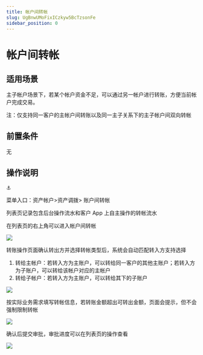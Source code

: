 ```yaml
---
title: 帐户间转帐
slug: UgBnwUMoFixICzkyw5BcTzsonFe
sidebar_position: 0
---
```



# 帐户间转帐

## 适用场景

主子帐户场景下，若某个帐户资金不足，可以通过另一帐户进行转账，方便当前帐户完成交易。

注：仅支持同一客户的主帐户间转账以及同一主子关系下的主子帐户间双向转帐

## 前置条件

无

## 操作说明

<div class="callout callout-bg-6 callout-border-6">
<div class='callout-emoji'>⚓</div>
<p>菜单入口：资产帐户&gt;资产调拨&gt; 账户间转帐</p>
</div>

列表页记录包含后台操作流水和客户 App 上自主操作的转帐流水

在列表页的右上角可以进入帐户间转帐

<img src="/assets/G2Qdbt47zo3TE1xYETgcRky0nPh.png" src-width="3218" src-height="1000" align="center"/>

转账操作页面确认转出方并选择转帐类型后，系统会自动匹配转入方支持选择

1. 转给主帐户：若转入方为主账户，可以转给同一客户的其他主账户；若转入方为子账户，可以转给该帐户对应的主帐户
2. 转给子帐户：若转入方为主账户，可以转给其下的子账户

<img src="/assets/EGJXbvzTHogHMPxIQEicjOWfns0.png" src-width="3268" src-height="1724" align="center"/>

按实际业务需求填写转帐信息，若转账金额超出可转出金额，页面会提示，但不会强制限制转帐

<img src="/assets/DMvYbIaploCKIGx4EjcchULInab.png" src-width="3272" src-height="1772" align="center"/>

确认后提交审批，审批进度可以在列表页的操作查看

<img src="/assets/XhftbntcCo0o9Xxn3Vpc7kfznnb.png" src-width="3144" src-height="754" align="center"/>

